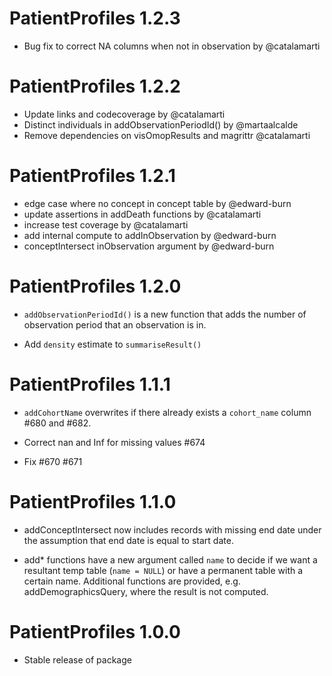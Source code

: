 
# PatientProfiles 1.2.3

* Bug fix to correct NA columns when not in observation by @catalamarti

# PatientProfiles 1.2.2

* Update links and codecoverage by @catalamarti
* Distinct individuals in addObservationPeriodId() by @martaalcalde
* Remove dependencies on visOmopResults and magrittr @catalamarti

# PatientProfiles 1.2.1

* edge case where no concept in concept table by @edward-burn
* update assertions in addDeath functions by @catalamarti
* increase test coverage by @catalamarti
* add internal compute to addInObservation by @edward-burn
* conceptIntersect inObservation argument by @edward-burn

# PatientProfiles 1.2.0

* `addObservationPeriodId()` is a new function that adds the number of 
  observation period that an observation is in.
  
* Add `density` estimate to `summariseResult()`

# PatientProfiles 1.1.1

* `addCohortName` overwrites if there already exists a `cohort_name` column 
  #680 and #682.

* Correct nan and Inf for missing values #674

* Fix #670 #671

# PatientProfiles 1.1.0

* addConceptIntersect now includes records with missing end date under the 
  assumption that end date is equal to start date.
  
* add* functions have a new argument called `name` to decide if we want a 
  resultant temp table (`name = NULL`) or have a permanent table with a certain 
  name. Additional functions are provided, e.g. addDemographicsQuery, where the 
  result is not computed.

# PatientProfiles 1.0.0

* Stable release of package
